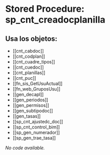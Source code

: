 # Stored Procedure: sp_cnt_creadocplanilla

## Usa los objetos:
- [[cnt_cabdoc]]
- [[cnt_codplan]]
- [[cnt_cuadre_tipos]]
- [[cnt_cuedoc]]
- [[cnt_planillas]]
- [[cnt_puc]]
- [[fn_sis_GetUsuActual]]
- [[fn_web_GruposUsu]]
- [[gen_decapl]]
- [[gen_periodos]]
- [[gen_permisos]]
- [[gen_subtipodoc]]
- [[gen_tasas]]
- [[sp_cnt_ajustedc_doc]]
- [[sp_cnt_control_bim]]
- [[sp_gen_numerador]]
- [[sp_gen_trae_tasa]]

*No code available.*
